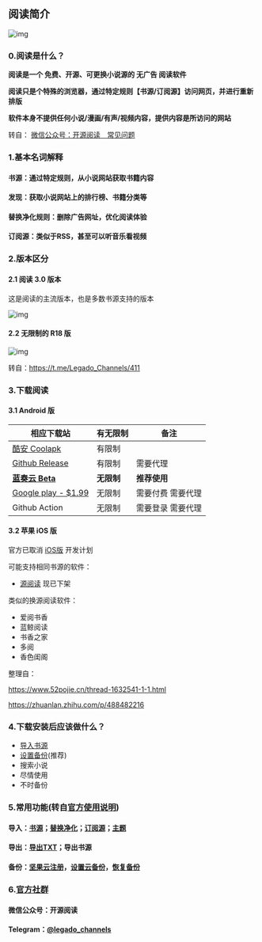## 阅读简介

![img](https://telegra.ph/file/baff78c0816cac595ba8a.jpg)

### 0.阅读是什么？

**阅读是一个 免费、开源、可更换小说源的 无广告 阅读软件**

**阅读只是个特殊的浏览器，通过特定规则【书源/订阅源】访问网页，并进行重新排版**

**软件本身不提供任何小说/漫画/有声/视频内容，提供内容是所访问的网站**

转自： [微信公众号：开源阅读　常见问题](https://mp.weixin.qq.com/s/5EO-TuqYfDrK-bFk78vd3g)



### 1.基本名词解释

#### **书源：通过特定规则，从小说网站获取书籍内容**

#### **发现：获取小说网站上的排行榜、书籍分类等**

#### **替换净化规则：删除广告网址，优化阅读体验**

#### **订阅源：类似于RSS，甚至可以听音乐看视频**



### 2.版本区分

#### 2.1 阅读 3.0 版本

这是阅读的主流版本，也是多数书源支持的版本

![img](https://raw.githubusercontent.com/gedoor/legado/master/app/src/main/res/mipmap-xxxhdpi/ic_launcher.png)

#### 2.2 无限制的 R18 版

![img](https://telegra.ph/file/ba6a9c754d2f5912a60ca.png)

转自：https://t.me/Legado_Channels/411



### 3.下载阅读

#### 3.1  Android 版

| 相应下载站                                                   | 有无限制   | 备注                  |
| ------------------------------------------------------------ | ---------- | --------------------- |
| [酷安 Coolapk](https://www.coolapk.com/apk/io.legado.app.release) | 有限制     |                       |
| [Github Release](https://github.com/gedoor/legado/releases/latest) | 有限制     | 需要代理              |
| **[蓝奏云 Beta](https://kunfei.lanzoui.com/b0f810h4b)**      | **无限制** | **推荐使用**          |
| [Google play - $1.99](https://play.google.com/store/apps/details?id=io.legado.play.release) | 无限制     | 需要付费     需要代理 |
| Github Action                                                | 无限制     | 需要登录     需要代理 |



#### 3.2 苹果 iOS 版

官方已取消 [iOS版](https://github.com/gedoor/YueDuFlutter) 开发计划

可能支持相同书源的软件：
- [源阅读](https://github.com/kaich/Yuedu) 现已下架

类似的换源阅读软件：
- 爱阅书香
- 蓝鲸阅读
- 书香之家
- 多阅
- 香色闺阁

整理自：

https://www.52pojie.cn/thread-1632541-1-1.html

https://zhuanlan.zhihu.com/p/488482216



### 4.下载安装后应该做什么？

- [导入书源](https://github.com/DowneyRem/PixivSource/blob/main/doc/Import.md)
- [设置备份](https://www.yuque.com/legado/wiki/mgu5qu)(推荐)
- 搜索小说
- 尽情使用
- 不时备份

### 5.常用功能(转自[官方使用说明](https://www.yuque.com/legado/wiki/xz))

#### 导入：[书源](https://www.yuque.com/legado/wiki/xdroke)；[替换净化](https://www.yuque.com/legado/wiki/gnt3nq)；[订阅源](https://www.yuque.com/legado/wiki/grqch2)；[主题](https://www.yuque.com/legado/wiki/tgbqdy)

#### 导出：[导出TXT](https://telegra.ph/很多人不知道如何导出TXT-02-16)；导出书源

#### 备份：[坚果云注册](https://www.yuque.com/legado/wiki/fkx510)，[设置云备份](https://www.yuque.com/legado/wiki/mgu5qu)，[恢复备份](https://www.yuque.com/legado/wiki/nxs89y)



### 6.[官方社群](https://www.yuque.com/legado/wiki/community)

#### 微信公众号：开源阅读

#### Telegram：[@legado_channels](https://t.me/legado_channels)

